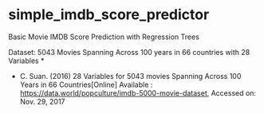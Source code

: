 # simple_imdb_score_predictor
Basic Movie IMDB Score Prediction with Regression Trees

Dataset: 5043  Movies  Spanning Across  100  years  in  66  countries  with  28  Variables *

* C. Suan. (2016) 28 Variables for 5043 movies Spanning Across 100 Years in 66 Countries[Online] Available : https://data.world/popculture/imdb-5000-movie-dataset, Accessed on: Nov. 29, 2017
